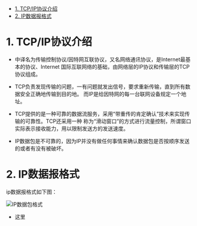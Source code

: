 <!-- GFM-TOC -->
* [1. TCP/IP协议介绍](#1-tcp/ip协议介绍)
* [2. IP数据报格式](#2-ip数据报格式)
<!-- GFM-TOC -->

# 1. TCP/IP协议介绍

   - 中译名为传输控制协议/因特网互联协议，又名网络通讯协议，是Internet最基本的协议、Internet
    国际互联网络的基础，由网络层的IP协议和传输层的TCP协议组成。

   - TCP负责发现传输的问题，一有问题就发出信号，要求重新传输，直到所有数据安全正确地传输到目的地。
    而IP是给因特网的每一台联网设备规定一个地址。

   - TCP提供的是一种可靠的数据流服务，采用“带重传的肯定确认”技术来实现传输的可靠性。TCP还采用一种
    称为“滑动窗口”的方式进行流量控制，所谓窗口实际表示接收能力，用以限制发送方的发送速度。

   - IP数据包是不可靠的，因为IP并没有做任何事情来确认数据包是否按顺序发送的或者有没有被破坏。

# 2. IP数据报格式

ip数据报格式如下图：

![IP数据包格式](https://github.com/553899811/NewBie-Plan/raw/master/计算机网络/img/ipgs.png)

   - 这里
